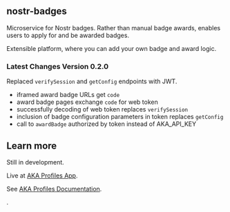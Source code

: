 ## nostr-badges

Microservice for Nostr badges. 
Rather than manual badge awards, enables users to apply for and be awarded badges.

Extensible platform, where you can add your own badge and award logic.

### Latest Changes Version 0.2.0

Replaced `verifySession` and `getConfig` endpoints with JWT.
- iframed award badge URLs get `code` 
- award badge pages exchange `code` for web token
- successfully decoding of web token replaces `verifySession`
- inclusion of badge configuration parameters in token replaces `getConfig`
- call to `awardBadge` authorized by token instead of AKA_API_KEY

## Learn more

Still in development. 

Live at [AKA Profiles App](https://app.akaprofiles.com).

See [AKA Profiles Documentation](https://www.akaprofiles.com). 

.

